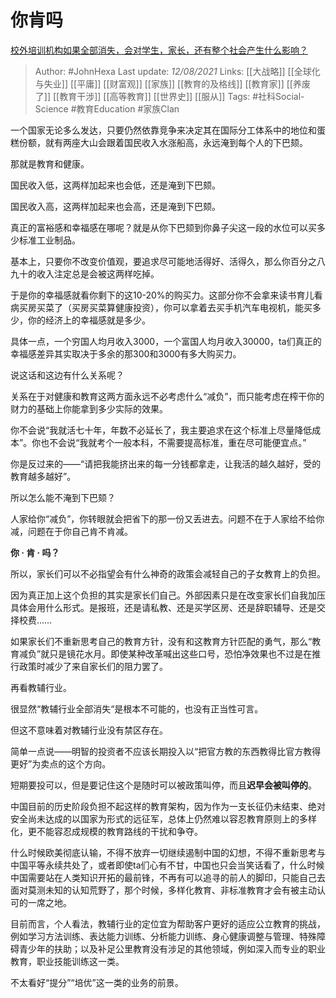 # 你肯吗
[校外培训机构如果全部消失，会对学生，家长，还有整个社会产生什么影响？](https://www.zhihu.com/question/385950125/answer/2049883668)

> Author: #JohnHexa 
Last update: *12/08/2021* 
Links: [[大战略]] [[全球化与失业]] [[平庸]] [[财富观]] [[家族]] [[教育的及格线]] [[教育家]] [[养废了]] [[教育干涉]] [[高等教育]] [[世界史]] [[服从]] 
Tags: #社科Social-Science #教育Education #家族Clan 
  


一个国家无论多么发达，只要仍然依靠竞争来决定其在国际分工体系中的地位和蛋糕份额，就有两座大山会跟着国民收入水涨船高，永远淹到每个人的下巴颏。

那就是教育和健康。

国民收入低，这两样加起来也会低，还是淹到下巴颏。

国民收入高，这两样加起来也会高，还是淹到下巴颏。

真正的富裕感和幸福感在哪呢？就是从你下巴颏到你鼻子尖这一段的水位可以买多少标准工业制品。

基本上，只要你不改变价值观，要追求尽可能地活得好、活得久，那么你百分之八九十的收入注定总是会被这两样吃掉。

于是你的幸福感就看你剩下的这10-20%的购买力。这部分你不会拿来读书育儿看病买房买菜了（买房买菜算健康投资），你可以拿着去买手机汽车电视机，能买多少，你的经济上的幸福感就是多少。

具体一点，一个穷国人均月收入3000，一个富国人均月收入30000，ta们真正的幸福感差异其实取决于多余的那300和3000有多大购买力。

说这话和这边有什么关系呢？

关系在于对健康和教育这两方面永远不必考虑什么“减负”，而只能考虑在榨干你的财力的基础上你能拿到多少实际的效果。

你不会说“我就活七十年，年数不必延长了，我主要追求在这个标准上尽量降低成本”。你也不会说“我就考个一般本科，不需要提高标准，重在尽可能便宜点。”

你是反过来的——“请把我能挤出来的每一分钱都拿走，让我活的越久越好，受的教育越多越好”。

所以怎么能不淹到下巴颏？

人家给你“减负”，你转眼就会把省下的那一份又丢进去。问题不在于人家给不给你减，问题在于你自己肯不肯减。

**你 · 肯 · 吗？**

所以，家长们可以不必指望会有什么神奇的政策会减轻自己的子女教育上的负担。

因为真正加上这个负担的其实是家长们自己。外部因素只是在改变家长们自我加压具体会用什么形式。是报班，还是请私教、还是买学区房、还是辞职辅导、还是交择校费……

如果家长们不重新思考自己的教育方针，没有和这教育方针匹配的勇气，那么“教育减负”就只是镜花水月。即使某种改革喊出这些口号，恐怕净效果也不过是在推行政策时减少了来自家长们的阻力罢了。

再看教辅行业。

很显然“教辅行业全部消失“是根本不可能的，也没有正当性可言。

但这不意味着对教辅行业没有禁区存在。

简单一点说——明智的投资者不应该长期投入以“把官方教的东西教得比官方教得更好”为卖点的这个方向。

短期要投可以，但是要记住这个是随时可以被政策叫停，而且**迟早会被叫停的**。

中国目前的历史阶段负担不起这样的教育架构，因为作为一支长征仍未结束、绝对安全尚未达成的以国家为形式的远征军，总体上仍然难以容忍教育原则上的多样化，更不能容忍成规模的教育路线的干扰和争夺。

什么时候欧美彻底认输，不得不放弃一切继续遏制中国的幻想，不得不重新思考与中国平等永续共处了，或者即使ta们心有不甘，中国也只会当笑话看了，什么时候中国需要站在人类知识开拓的最前锋，不再有可以追寻的前人的脚印，只能自己去面对莫测未知的认知荒野了，那个时候，多样化教育、非标准教育才会有被主动认可的一席之地。

目前而言，个人看法，教辅行业的定位宜为帮助客户更好的适应公立教育的挑战，例如学习方法训练、表达能力训练、分析能力训练、身心健康调整与管理、特殊障碍青少年的扶助；以及补足公里教育没有涉足的其他领域，例如深入而专业的职业教育，职业技能训练这一类。

不太看好“提分”“培优”这一类的业务的前景。